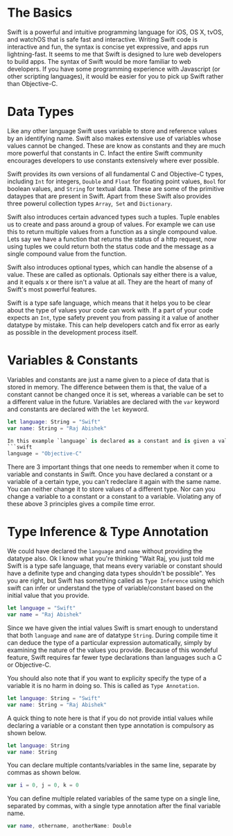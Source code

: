 # The Basics
Swift is a powerful and intuitive programming language for iOS, OS X, tvOS, and watchOS that is safe fast and interactive. Writing Swift code is interactive and fun, the syntax is concise yet expressive, and apps run lightning-fast. It seems to me that Swift is designed to lure web developers to build apps. The syntax of Swift would be more familiar to web developers. If you have some programming experience with Javascript (or other scripting languages), it would be easier for you to pick up Swift rather than Objective-C.

# Data Types
Like any other language Swift uses variable to store and reference values by an identifying name. Swift also makes extensive use of variables whose values cannot be changed. These are know as constants and they are much more powerful that constants in C. Infact the entire Swift community encourages developers to use constants extensively where ever possible.

Swift provides its own versions of all fundamental C and Objective-C types, including `Int` for integers, `Double` and `Float` for floating point values, `Bool` for boolean values, and `String` for textual data. These are some of the primitive dataypes that are present in Swift. Apart from these Swift also provides three powerul collection types `Array`,` Set` and `Dictionary`.

Swift also introduces certain advanced types such a tuples. Tuple enables us to create and pass around a group of values. For example we can use this to return multiple values from a function as a single compound value. Lets say we have a function that returns the status of a http request, now using tuples we could return both the status code and the message as a single compound value from the function.

Swift also introduces optional types, which can handle the absense of a value. These are called as optionals. Optionals say either there is a value, and it equals x or there isn't a value at all. They are the heart of many of Swift's most powerful features.

Swift is a type safe language, which means that it helps you to be clear about the type of values your code can work with. If a part of your code expects an `Int`, type safety prevent you from passing it a value of another datatype by mistake. This can help developers catch and fix error as early as possible in the development process itself.

# Variables & Constants
Variables and constants are just a name given to a piece of data that is stored in memory. The difference between them is that, the value of a constant cannot be changed once it is set, whereas a variable can be set to a different value in the future. Variables are declared with the `var` keyword and constants are declared with the `let` keyword.
```swift
let language: String = "Swift"
var name: String = "Raj Abishek"

In this example `language` is declared as a constant and is given a value Swift but `name` is declared a variable and hence we can change its value if we want. You should also note that in Swift a semicolon is not neccessary. You need to use semicolon only when you need to write multiple statements on the same line.
```swift
language = "Objective-C"
```

There are 3 important things that one needs to remember when it come to variable and constants in Swift. Once you have declared a constant or a variable of a certain type, you can't redeclare it again with the same name. You can neither change it to store values of a different type. Nor can you change a variable to a constant or a constant to a variable. Violating any of these above 3 principles gives a compile time error.

# Type Inference & Type Annotation
We could have declared the `language` and `name` without providing the datatype also. Ok I know what you're thinking "Wait Raj, you just told me Swift is a type safe language, that means every variable or constant should have a definite type and changing data types shouldn't be possible". Yes you are right, but Swift has something called as `Type Inference` using which swift can infer or understand the type of variable/constant based on the initial value that you provide.
```swift
let language = "Swift"
var name = "Raj Abishek"
```

Since we have given the intial values Swift is smart enough to understand that both `language` and `name` are of datatype `String`. During compile time it can deduce the type of a particular expression automatically, simply by examining the nature of the values you provide. Because of this wondeful feature, Swift requires far fewer type declarations than languages such a C or Objective-C.

You should also note that if you want to explicity specify the type of a variable it is no harm in doing so. This is called as `Type Annotation`.
```swift
let language: String = "Swift"
var name: String = "Raj Abishek"
```

A quick thing to note here is that if you do not provide intial values while declaring a variable or a constant then type annotation is compulsory as shown below.
```swift
let language: String
var name: String
```

You can declare multiple contants/variables in the same line, separate by commas as shown below.
```swift
var i = 0, j = 0, k = 0
```

You can define multiple related variables of the same type on a single line, separated by commas, with a single type annotation after the final variable name.
```swift
var name, othername, anotherName: Double
```